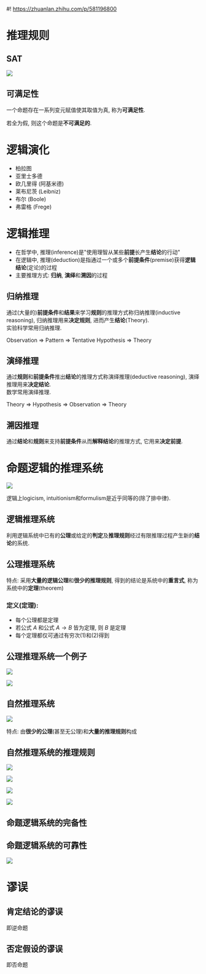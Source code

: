 #! https://zhuanlan.zhihu.com/p/581196800
# 推理规则

## SAT

![](./images/2020-10-10-10-24-24.png)

## 可满足性

一个命题存在一系列变元赋值使其取值为真, 称为**可满足性**.

若全为假, 则这个命题是**不可满足的**.

# 逻辑演化

* 柏拉图
* 亚里士多德
* 欧几里得 (阿基米德)
* 莱布尼茨 (Leibniz)
* 布尔 (Boole)
* 弗雷格 (Frege)

# 逻辑推理

* 在哲学中, 推理(inference)是"使用理智从某些**前提**长产生**结论**的行动"
* 在逻辑中, 推理(deduction)是指通过一个或多个**前提条件**(premise)获得**逻辑结论**(定论)的过程
* 主要推理方式: **归纳**, **演绎**和**溯因**的过程

## 归纳推理

通过(大量的)**前提条件**和**结果**来学习**规则**的推理方式称归纳推理(inductive reasoning), 归纳推理用来**决定规则**, 进而产生**结论**(Theory).  
实验科学常用归纳推理.

Observation => Pattern => Tentative Hypothesis => Theory

## 演绎推理

通过**规则**和**前提条件**推出**结论**的推理方式称演绎推理(deductive reasoning), 演绎推理用来**决定结论**.  
数学常用演绎推理.

Theory => Hypothesis => Observation => Theory

## 溯因推理

通过**结论**和**规则**来支持**前提条件**从而**解释结论**的推理方式, 它用来**决定前提**.

# 命题逻辑的推理系统

![](./images/2020-10-10-10-51-29.png)

逻辑上logicism, intuitionism和formulism是近乎同等的(除了排中律).

## 逻辑推理系统

利用逻辑系统中已有的**公理**或给定的**判定**及**推理规则**经过有限推理过程产生新的**结论**的系统.

## 公理推理系统

特点: 采用**大量的逻辑公理**和**很少的推理规则**, 得到的结论是系统中的**重言式**, 称为系统中的**定理**(theorem)

### 定义(定理): 

* 每个公理都是定理
* 若公式 $A$ 和公式 $A \to B$ 皆为定理, 则 $B$ 是定理
* 每个定理都仅可通过有穷次(1)和(2)得到

## 公理推理系统一个例子

![](./images/2020-10-10-11-14-52.png)

![](./images/2020-10-10-11-21-51.png)

## 自然推理系统

![](./images/2020-10-10-11-25-32.png)

特点: 由**很少的公理**(甚至无公理)和**大量的推理规则**构成

## 自然推理系统的推理规则

![](./images/2020-10-10-11-28-25.png)

![](./images/2020-10-10-11-30-07.png)

![](./images/2020-10-10-11-37-01.png)

![](./images/2020-10-10-11-43-39.png)

## 命题逻辑系统的完备性

## 命题逻辑系统的可靠性

![](./images/2020-10-10-11-49-19.png)

# 谬误

## 肯定结论的谬误

即逆命题

## 否定假设的谬误

即否命题
